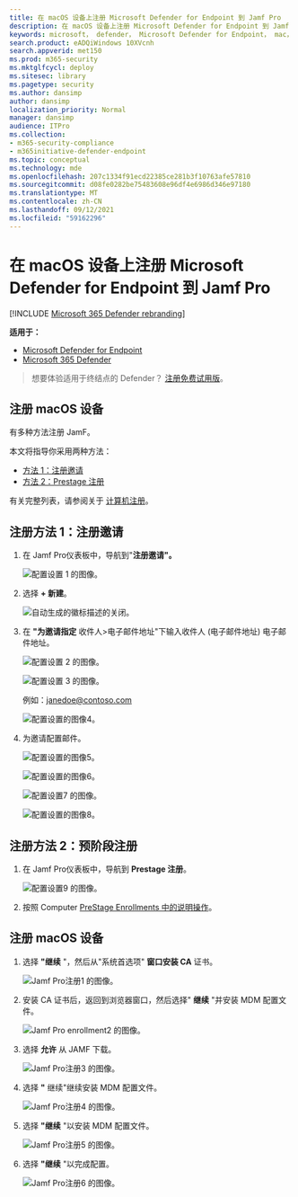 ```yaml
---
title: 在 macOS 设备上注册 Microsoft Defender for Endpoint 到 Jamf Pro
description: 在 macOS 设备上注册 Microsoft Defender for Endpoint 到 Jamf Pro
keywords: microsoft， defender， Microsoft Defender for Endpoint， mac， 安装， 部署， 卸载， intune， jamfpro， macos， catalina， mojave， high sierra
search.product: eADQiWindows 10XVcnh
search.appverid: met150
ms.prod: m365-security
ms.mktglfcycl: deploy
ms.sitesec: library
ms.pagetype: security
ms.author: dansimp
author: dansimp
localization_priority: Normal
manager: dansimp
audience: ITPro
ms.collection:
- m365-security-compliance
- m365initiative-defender-endpoint
ms.topic: conceptual
ms.technology: mde
ms.openlocfilehash: 207c1334f91ecd22385ce281b3f10763afe57810
ms.sourcegitcommit: d08fe0282be75483608e96df4e6986d346e97180
ms.translationtype: MT
ms.contentlocale: zh-CN
ms.lasthandoff: 09/12/2021
ms.locfileid: "59162296"
---
```

# <a name="enroll-microsoft-defender-for-endpoint-on-macos-devices-into-jamf-pro"></a>在 macOS 设备上注册 Microsoft Defender for Endpoint 到 Jamf Pro

[!INCLUDE [Microsoft 365 Defender rebranding](../../includes/microsoft-defender.md)]


**适用于：**
- [Microsoft Defender for Endpoint](https://go.microsoft.com/fwlink/p/?linkid=2154037)
- [Microsoft 365 Defender](https://go.microsoft.com/fwlink/?linkid=2118804)

> 想要体验适用于终结点的 Defender？ [注册免费试用版](https://signup.microsoft.com/create-account/signup?products=7f379fee-c4f9-4278-b0a1-e4c8c2fcdf7e&ru=https://aka.ms/MDEp2OpenTrial?ocid=docs-wdatp-investigateip-abovefoldlink)。

## <a name="enroll-macos-devices"></a>注册 macOS 设备

有多种方法注册 JamF。

本文将指导你采用两种方法：

- [方法 1：注册邀请](#enrollment-method-1-enrollment-invitations)
- [方法 2：Prestage 注册](#enrollment-method-2-prestage-enrollments)

有关完整列表，请参阅关于 [计算机注册](https://docs.jamf.com/9.9/casper-suite/administrator-guide/About_Computer_Enrollment.html)。

## <a name="enrollment-method-1-enrollment-invitations"></a>注册方法 1：注册邀请

1. 在 Jamf Pro仪表板中，导航到"**注册邀请"。**

    ![配置设置 1 的图像。](images/a347307458d6a9bbfa88df7dbe15398f.png)

2. 选择 **+ 新建**。

    ![自动生成的徽标描述的关闭。](images/b6c7ad56d50f497c38fc14c1e315456c.png)

3. 在 **"为邀请指定** 收件人>电子邮件地址"下输入收件人 (电子邮件地址) 电子邮件地址。

    ![配置设置 2 的图像。](images/718b9d609f9f77c8b13ba88c4c0abe5d.png)

    ![配置设置 3 的图像。](images/ae3597247b6bc7c5347cf56ab1e820c0.png)

    例如：janedoe@contoso.com

    ![配置设置的图像4。](images/4922c0fcdde4c7f73242b13bf5e35c19.png)

4. 为邀请配置邮件。

    ![配置设置的图像5。](images/ce580aec080512d44a37ff8e82e5c2ac.png)

    ![配置设置的图像6。](images/5856b765a6ce677caacb130ca36b1a62.png)

    ![配置设置7 的图像。](images/3ced5383a6be788486d89d407d042f28.png)

    ![配置设置的图像8。](images/54be9c6ed5b24cebe628dc3cd9ca4089.png)

## <a name="enrollment-method-2-prestage-enrollments"></a>注册方法 2：预阶段注册

1. 在 Jamf Pro仪表板中，导航到 **Prestage 注册**。

    ![配置设置9 的图像。](images/6fd0cb2bbb0e60a623829c91fd0826ab.png)

2. 按照 Computer [PreStage Enrollments 中的说明操作](https://docs.jamf.com/9.9/casper-suite/administrator-guide/Computer_PreStage_Enrollments.html)。

## <a name="enroll-macos-device"></a>注册 macOS 设备

1. 选择 **"继续** "，然后从"系统首选项" **窗口安装 CA** 证书。

    ![Jamf Pro注册1 的图像。](images/jamfpro-ca-certificate.png)

2. 安装 CA 证书后，返回到浏览器窗口，然后选择" **继续** "并安装 MDM 配置文件。

    ![Jamf Pro enrollment2 的图像。](images/jamfpro-install-mdm-profile.png)

3. 选择 **允许** 从 JAMF 下载。

    ![Jamf Pro注册3 的图像。](images/jamfpro-download.png)

4. 选择 **"** 继续"继续安装 MDM 配置文件。

    ![Jamf Pro注册4 的图像。](images/jamfpro-install-mdm.png)

5. 选择 **"继续** "以安装 MDM 配置文件。

    ![Jamf Pro注册5 的图像。](images/jamfpro-mdm-unverified.png)

6. 选择 **"继续**  "以完成配置。

    ![Jamf Pro注册6 的图像。](images/jamfpro-mdm-profile.png)
